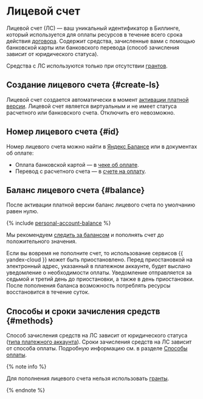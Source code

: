 # Лицевой счет

Лицевой счет (ЛС) — ваш уникальный идентификатор в Биллинге, который используется для оплаты ресурсов в течение всего срока действия [договора](contract.md). Содержит средства, зачисленные вами с помощью банковской карты или банковского перевода (способ зачисления зависит от юридического статуса).

Средства с ЛС используются только при отсутствии [грантов](bonus-account.md).

## Создание лицевого счета {#create-ls}

Лицевой счет создается автоматически в момент [активации платной версии](../operations/activate-commercial.md). Лицевой счет является виртуальным и не имеет статуса расчетного или банковского счета. Отключить его невозможно.

## Номер лицевого счета  {#id}

Номер лицевого счета можно найти в [Яндекс Балансе](https://yandex.ru/support/balance/operations/find-bill.html) или в документах об оплате:
* Оплата банковской картой — в [чеке об оплате](individual-bill.md).
* Перевод с расчетного счета — в [счете на оплату](bill.md).

## Баланс лицевого счета  {#balance}

После активации платной версии баланс лицевого счета по умолчанию равен нулю.

{% include [personal-account-balance](../_includes/personal-account-balance.md) %}

Мы рекомендуем [следить за балансом](../operations/pay-the-bill.md) и пополнять счет до положительного значения.

Если вы вовремя не пополните счет, то использование сервисов {{ yandex-cloud }} может быть приостановлено. Перед приостановкой на электронный адрес, указанный в платежном аккаунте, будет выслано уведомление о необходимости оплаты. Уведомление отправляется за седьмой и третий день до приостановки, а также в день приостановки. После пополнения баланса возможность потреблять ресурсы восстановится в течение суток.

## Способы и сроки зачисления средств {#methods}

Способ зачисления средств на ЛС зависит от юридического статуса ([типа платежного аккаунта](../concepts/billing-account.md#ba-types)). Сроки зачисления средств на ЛС зависит от способа оплаты. Подробную информацию см. в разделе [Способы оплаты](../payment/index.md).

{% note info %}

Для пополнения лицевого счета нельзя использовать [гранты](bonus-account.md).

{% endnote %}


